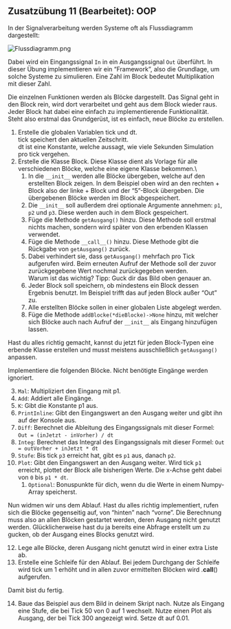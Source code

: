 ## Zusatzübung 11 (Bearbeitet): OOP

In der Signalverarbeitung werden Systeme oft als Flussdiagramm dargestellt:

![Flussdiagramm.png](img/Flussdiagramm.png)

Dabei wird ein Eingangssignal `In` in ein Ausgangssignal `Out` überführt.
In dieser Übung implementieren wir ein “Framework”, also die Grundlage, um solche Systeme zu simulieren. Eine Zahl im Block bedeutet Multiplikation mit dieser Zahl.

Die einzelnen Funktionen werden als Blöcke dargestellt. 
Das Signal geht in den Block rein, wird dort verarbeitet und geht aus dem Block wieder raus. 
Jeder Block hat dabei eine einfach zu implementierende Funktionalität. 
Steht also erstmal das Grundgerüst, ist es einfach, neue Blöcke zu erstellen.

1. Erstelle die globalen Variablen tick und dt.\
tick speichert den aktuellen Zeitschritt.\
dt ist eine Konstante, welche aussagt, wie viele Sekunden Simulation pro tick vergehen.
2. Erstelle die Klasse Block. Diese Klasse dient als Vorlage für alle verschiedenen Blöcke, welche eine eigene Klasse bekommen.\
   1. In die `__init__` werden alle Blöcke übergeben, welche auf den erstellten Block zeigen. In dem Beispiel oben wird an den rechten + Block also der linke + Block und der “5”-Block übergeben. Die übergebenen Blöcke werden im Block abgespeichert.
   2. Die `__init__` soll außerdem drei optionale Argumente annehmen: `p1`, `p2` und `p3`. Diese werden auch in dem Block gespeichert.
   3. Füge die Methode `getAusgang()` hinzu. Diese Methode soll erstmal nichts machen, sondern wird später von den erbenden Klassen verwendet.
   4. Füge die Methode `__call__()` hinzu. 
   Diese Methode gibt die Rückgabe von `getAusgang()` zurück.
   5. Dabei verhindert sie, dass `getAusgang()` mehrfach pro Tick aufgerufen wird. 
   Beim erneuten Aufruf der Methode soll der zuvor zurückgegebene Wert nochmal zurückgegeben werden.  
   Warum ist das wichtig? Tipp: Guck dir das Bild oben genauer an.
   6. Jeder Block soll speichern, ob mindestens ein Block dessen Ergebnis benutzt. Im Beispiel trifft das auf jeden Block außer “Out” zu.
   7. Alle erstellten Blöcke sollen in einer globalen Liste abgelegt werden.
   8. Füge die Methode `addBlocke(*dieBlocke)->None` hinzu, mit welcher sich Blöcke auch nach Aufruf der `__init__` als Eingang hinzufügen lassen.

Hast du alles richtig gemacht, kannst du jetzt für jeden Block-Typen eine erbende Klasse erstellen und musst meistens ausschließlich `getAusgang()` anpassen.

Implementiere die folgenden Blöcke. Nicht benötigte Eingänge werden ignoriert.

3. `Mal`: Multipliziert den Eingang mit p1.
4. `Add`: Addiert alle Eingänge.
5. `K`: Gibt die Konstante p1 aus.
6. `PrintInline`: Gibt den Eingangswert an den Ausgang weiter und gibt ihn auf der Konsole aus.
7. `Diff`: Berechnet die Ableitung des Eingangssignals mit dieser Formel: `Out = (inJetzt - inVorher) / dt`
8. `Integ`: Berechnet das Integral des Eingangssignals mit dieser Formel: `Out = outVorher + inJetzt * dt`
10. `Stufe`: Bis tick `p3` erreicht hat, gibt es `p1` aus, danach `p2`.
11. `Plot`: Gibt den Eingangswert an den Ausgang weiter. Wird tick `p1` erreicht, plottet der Block alle bisherigen Werte. Die x-Achse geht dabei von `0` bis `p1 * dt`.
    1. `Optional`: Bonuspunkte für dich, wenn du die Werte in einem Numpy-Array speicherst.

Nun widmen wir uns dem Ablauf.
Hast du alles richtig implementiert, rufen sich die Blöcke gegenseitig auf, von “hinten” nach “vorne”. 
Die Berechnung muss also an allen Blöcken gestartet werden, deren Ausgang nicht genutzt werden. 
Glücklicherweise hast du ja bereits eine Abfrage erstellt um zu gucken, ob der Ausgang eines Blocks genutzt wird.

12. Lege alle Blöcke, deren Ausgang nicht genutzt wird in einer extra Liste ab.
13. Erstelle eine Schleife für den Ablauf. Bei jedem Durchgang der Schleife wird tick um 1 erhöht und in allen zuvor ermittelten Blöcken wird .__call__() aufgerufen.

Damit bist du fertig.

14. Baue das Beispiel aus dem Bild in deinem Skript nach. Nutze als Eingang eine Stufe, die bei Tick 50 von 0 auf 1 wechselt. Nutze einen Plot als Ausgang, der bei Tick 300 angezeigt wird. Setze dt auf 0.01.

